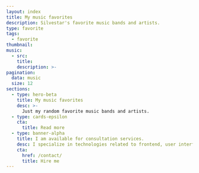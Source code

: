 ```yaml
---
layout: index
title: My music favorites
description: Silvestar's favorite music bands and artists.
type: favorite
tags:
  - favorite
thumbnail:
music:
  - src:
    title:
    description: >-
pagination:
  data: music
  size: 12
sections:
  - type: hero-beta
    title: My music favorites
    desc: >-
      Just my random favorite music bands and artists.
  - type: cards-epsilon
    cta:
      title: Read more
  - type: banner-alpha
    title: I am available for consultation services.
    desc: I specialize in technologies related to frontend, user interface, and web development.
    cta:
      href: /contact/
      title: Hire me
---
```


